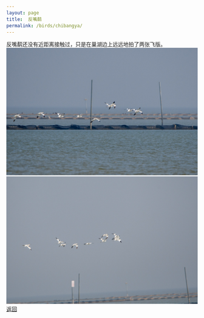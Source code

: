 ```yaml
---
layout: page
title: 	反嘴鹬
permalink: /birds/chibangya/
---
```

反嘴鹬还没有近距离接触过，只是在巢湖边上远远地拍了两张飞版。
![](../picture/反嘴鹬/DSC_3135.jpg)
![](../picture/反嘴鹬/DSC_3136.jpg)
[返回](../../)